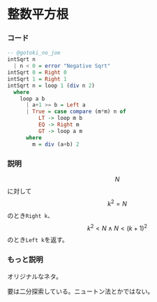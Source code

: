 # 整数平方根

### コード

```haskell
-- @gotoki_no_joe
intSqrt n
  | n < 0 = error "Negative Sqrt"
intSqrt 0 = Right 0
intSqrt 1 = Right 1
intSqrt n = loop 1 (div n 2)
  where
    loop a b
      | a+1 >= b = Left a
      | True = case compare (m*m) n of
          LT -> loop m b
          EQ -> Right m
          GT -> loop a m
      where
        m = div (a+b) 2
```

### 説明

$$N$$に対して$$k^2=N$$のとき`Right k`、 $$k^2 < N \land N < (k+1)^2$$のとき`Left k`を返す。

### もっと説明

オリジナルなネタ。

要は二分探索している。ニュートン法とかではない。

